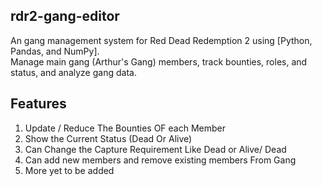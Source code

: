 ## rdr2-gang-editor
An  gang management system  for Red Dead Redemption 2 using [Python, Pandas, and NumPy].  
Manage main gang (Arthur's Gang) members, track bounties, roles, and status, and analyze gang data.

 ## Features
 1. Update / Reduce The Bounties OF each Member
 2. Show the Current Status (Dead Or Alive)
 3. Can Change the Capture Requirement Like Dead or Alive/ Dead
 4. Can add new members and remove existing members From Gang
 5. More yet to be added


